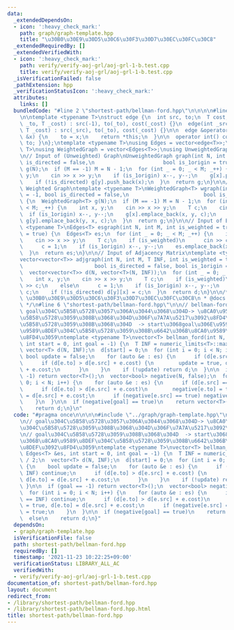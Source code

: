```yaml
---
data:
  _extendedDependsOn:
  - icon: ':heavy_check_mark:'
    path: graph/graph-template.hpp
    title: "\u30B0\u30E9\u30D5\u30C6\u30F3\u30D7\u30EC\u30FC\u30C8"
  _extendedRequiredBy: []
  _extendedVerifiedWith:
  - icon: ':heavy_check_mark:'
    path: verify/verify-aoj-grl/aoj-grl-1-b.test.cpp
    title: verify/verify-aoj-grl/aoj-grl-1-b.test.cpp
  _isVerificationFailed: false
  _pathExtension: hpp
  _verificationStatusIcon: ':heavy_check_mark:'
  attributes:
    links: []
  bundledCode: "#line 2 \"shortest-path/bellman-ford.hpp\"\n\n\n\n#line 2 \"graph/graph-template.hpp\"\
    \n\ntemplate <typename T>\nstruct edge {\n  int src, to;\n  T cost;\n\n  edge(int\
    \ _to, T _cost) : src(-1), to(_to), cost(_cost) {}\n  edge(int _src, int _to,\
    \ T _cost) : src(_src), to(_to), cost(_cost) {}\n\n  edge &operator=(const int\
    \ &x) {\n    to = x;\n    return *this;\n  }\n\n  operator int() const { return\
    \ to; }\n};\ntemplate <typename T>\nusing Edges = vector<edge<T>>;\ntemplate <typename\
    \ T>\nusing WeightedGraph = vector<Edges<T>>;\nusing UnweightedGraph = vector<vector<int>>;\n\
    \n// Input of (Unweighted) Graph\nUnweightedGraph graph(int N, int M = -1, bool\
    \ is_directed = false,\n                      bool is_1origin = true) {\n  UnweightedGraph\
    \ g(N);\n  if (M == -1) M = N - 1;\n  for (int _ = 0; _ < M; _++) {\n    int x,\
    \ y;\n    cin >> x >> y;\n    if (is_1origin) x--, y--;\n    g[x].push_back(y);\n\
    \    if (!is_directed) g[y].push_back(x);\n  }\n  return g;\n}\n\n// Input of\
    \ Weighted Graph\ntemplate <typename T>\nWeightedGraph<T> wgraph(int N, int M\
    \ = -1, bool is_directed = false,\n                        bool is_1origin = true)\
    \ {\n  WeightedGraph<T> g(N);\n  if (M == -1) M = N - 1;\n  for (int _ = 0; _\
    \ < M; _++) {\n    int x, y;\n    cin >> x >> y;\n    T c;\n    cin >> c;\n  \
    \  if (is_1origin) x--, y--;\n    g[x].emplace_back(x, y, c);\n    if (!is_directed)\
    \ g[y].emplace_back(y, x, c);\n  }\n  return g;\n}\n\n// Input of Edges\ntemplate\
    \ <typename T>\nEdges<T> esgraph(int N, int M, int is_weighted = true, bool is_1origin\
    \ = true) {\n  Edges<T> es;\n  for (int _ = 0; _ < M; _++) {\n    int x, y;\n\
    \    cin >> x >> y;\n    T c;\n    if (is_weighted)\n      cin >> c;\n    else\n\
    \      c = 1;\n    if (is_1origin) x--, y--;\n    es.emplace_back(x, y, c);\n\
    \  }\n  return es;\n}\n\n// Input of Adjacency Matrix\ntemplate <typename T>\n\
    vector<vector<T>> adjgraph(int N, int M, T INF, int is_weighted = true,\n    \
    \                       bool is_directed = false, bool is_1origin = true) {\n\
    \  vector<vector<T>> d(N, vector<T>(N, INF));\n  for (int _ = 0; _ < M; _++) {\n\
    \    int x, y;\n    cin >> x >> y;\n    T c;\n    if (is_weighted)\n      cin\
    \ >> c;\n    else\n      c = 1;\n    if (is_1origin) x--, y--;\n    d[x][y] =\
    \ c;\n    if (!is_directed) d[y][x] = c;\n  }\n  return d;\n}\n\n/**\n * @brief\
    \ \u30B0\u30E9\u30D5\u30C6\u30F3\u30D7\u30EC\u30FC\u30C8\n * @docs docs/graph/graph-template.md\n\
    \ */\n#line 6 \"shortest-path/bellman-ford.hpp\"\n\n// bellman-ford\u6CD5\n//\
    \ goal\u304C\u5B58\u5728\u3057\u306A\u3044\u3068\u304D-> \u8CA0\u9589\u8DEF\u304C\
    \u5B58\u5728\u3059\u308B\u3068\u304D\u306F\u7A7A\u5217\u3092\u8FD4\u3059\n// goal\u304C\
    \u5B58\u5728\u3059\u308B\u3068\u304D  -> start\u3068goal\u306E\u9593\u306B\u8CA0\
    \u9589\u8DEF\u304C\u5B58\u5728\u3059\u308B\u6642\u306B\u8CA0\u9589\u8DEF\u3092\
    \u8FD4\u3059\ntemplate <typename T>\nvector<T> bellman_ford(int N, Edges<T> &es,\
    \ int start = 0, int goal = -1) {\n  T INF = numeric_limits<T>::max() / 2;\n \
    \ vector<T> d(N, INF);\n  d[start] = 0;\n  for (int i = 0; i < N; i++) {\n   \
    \ bool update = false;\n    for (auto &e : es) {\n      if (d[e.src] == INF) continue;\n\
    \      if (d[e.to] > d[e.src] + e.cost) {\n        update = true, d[e.to] = d[e.src]\
    \ + e.cost;\n      }\n    }\n    if (!update) return d;\n  }\n\n  if (goal ==\
    \ -1) return vector<T>();\n  vector<bool> negative(N, false);\n  for (int i =\
    \ 0; i < N; i++) {\n    for (auto &e : es) {\n      if (d[e.src] == INF) continue;\n\
    \      if (d[e.to] > d[e.src] + e.cost)\n        negative[e.to] = true, d[e.to]\
    \ = d[e.src] + e.cost;\n      if (negative[e.src] == true) negative[e.to] = true;\n\
    \    }\n  }\n\n  if (negative[goal] == true)\n    return vector<T>();\n  else\n\
    \    return d;\n}\n"
  code: "#pragma once\n\n\n\n#include \"../graph/graph-template.hpp\"\n\n// bellman-ford\u6CD5\
    \n// goal\u304C\u5B58\u5728\u3057\u306A\u3044\u3068\u304D-> \u8CA0\u9589\u8DEF\
    \u304C\u5B58\u5728\u3059\u308B\u3068\u304D\u306F\u7A7A\u5217\u3092\u8FD4\u3059\
    \n// goal\u304C\u5B58\u5728\u3059\u308B\u3068\u304D  -> start\u3068goal\u306E\u9593\
    \u306B\u8CA0\u9589\u8DEF\u304C\u5B58\u5728\u3059\u308B\u6642\u306B\u8CA0\u9589\
    \u8DEF\u3092\u8FD4\u3059\ntemplate <typename T>\nvector<T> bellman_ford(int N,\
    \ Edges<T> &es, int start = 0, int goal = -1) {\n  T INF = numeric_limits<T>::max()\
    \ / 2;\n  vector<T> d(N, INF);\n  d[start] = 0;\n  for (int i = 0; i < N; i++)\
    \ {\n    bool update = false;\n    for (auto &e : es) {\n      if (d[e.src] ==\
    \ INF) continue;\n      if (d[e.to] > d[e.src] + e.cost) {\n        update = true,\
    \ d[e.to] = d[e.src] + e.cost;\n      }\n    }\n    if (!update) return d;\n \
    \ }\n\n  if (goal == -1) return vector<T>();\n  vector<bool> negative(N, false);\n\
    \  for (int i = 0; i < N; i++) {\n    for (auto &e : es) {\n      if (d[e.src]\
    \ == INF) continue;\n      if (d[e.to] > d[e.src] + e.cost)\n        negative[e.to]\
    \ = true, d[e.to] = d[e.src] + e.cost;\n      if (negative[e.src] == true) negative[e.to]\
    \ = true;\n    }\n  }\n\n  if (negative[goal] == true)\n    return vector<T>();\n\
    \  else\n    return d;\n}"
  dependsOn:
  - graph/graph-template.hpp
  isVerificationFile: false
  path: shortest-path/bellman-ford.hpp
  requiredBy: []
  timestamp: '2021-11-23 10:22:25+09:00'
  verificationStatus: LIBRARY_ALL_AC
  verifiedWith:
  - verify/verify-aoj-grl/aoj-grl-1-b.test.cpp
documentation_of: shortest-path/bellman-ford.hpp
layout: document
redirect_from:
- /library/shortest-path/bellman-ford.hpp
- /library/shortest-path/bellman-ford.hpp.html
title: shortest-path/bellman-ford.hpp
---
```

